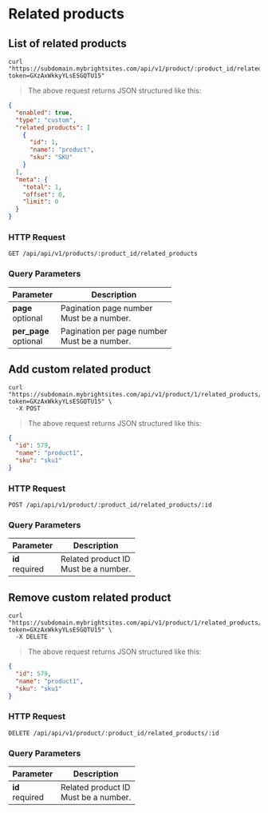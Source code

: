 #  Related products 

## List of related products

```shell
curl "https://subdomain.mybrightsites.com/api/v1/product/:product_id/related_products?token=GXzAxWkkyYLsESGQTU15"
```

> The above request returns JSON structured like this:

```json
{
  "enabled": true,
  "type": "custom",
  "related_products": [
    {
      "id": 1,
      "name": "product",
      "sku": "SKU"
    }
  ],
  "meta": {
    "total": 1,
    "offset": 0,
    "limit": 0
  }
}
```

### HTTP Request

`GET /api/api/v1/products/:product_id/related_products`

### Query Parameters

Parameter | Description
--------- | -----------
<div><strong>page </strong></div><div> optional </div> | <div>Pagination page number</div><div> Must be a number. </div>
<div><strong>per_page </strong></div><div> optional </div> | <div>Pagination per page number</div><div> Must be a number. </div>


## Add custom related product

```shell
curl "https://subdomain.mybrightsites.com/api/v1/product/1/related_products/579?token=GXzAxWkkyYLsESGQTU15" \
  -X POST
```

> The above request returns JSON structured like this:

```json
{
  "id": 579,
  "name": "product1",
  "sku": "sku1"
}
```

### HTTP Request

`POST /api/api/v1/product/:product_id/related_products/:id`

### Query Parameters

Parameter | Description
--------- | -----------
<div><strong>id </strong></div><div> required </div> | <div>Related product ID</div><div> Must be a number. </div>


## Remove custom related product

```shell
curl "https://subdomain.mybrightsites.com/api/v1/product/1/related_products/579?token=GXzAxWkkyYLsESGQTU15" \
  -X DELETE
```

> The above request returns JSON structured like this:

```json
{
  "id": 579,
  "name": "product1",
  "sku": "sku1"
}
```

### HTTP Request

`DELETE /api/api/v1/product/:product_id/related_products/:id`

### Query Parameters

Parameter | Description
--------- | -----------
<div><strong>id </strong></div><div> required </div> | <div>Related product ID</div><div> Must be a number. </div>



